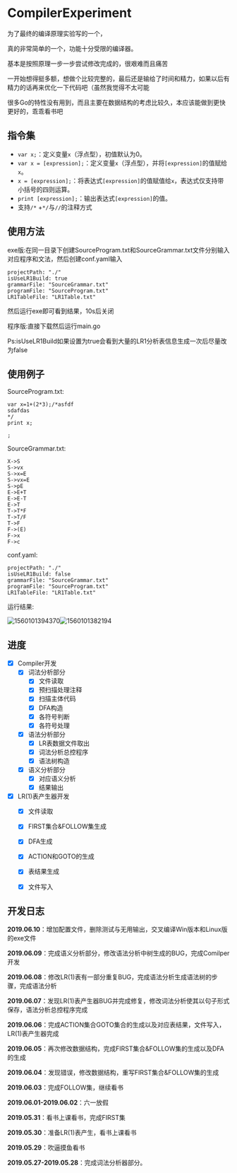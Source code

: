 # CompilerExperiment

为了最终的编译原理实验写的一个，

真的非常简单的一个，功能十分受限的编译器。

基本是按照原理一步一步尝试修改完成的，很艰难而且痛苦

一开始想得挺多额，想做个比较完整的，最后还是输给了时间和精力，如果以后有精力的话再来优化一下代码吧（虽然我觉得不太可能

很多Go的特性没有用到，而且主要在数据结构的考虑比较久，本应该能做到更快更好的，乖乖看书吧

## 指令集

- `var x;`：定义变量`x`（浮点型），初值默认为0。
- `var x = [expression];`：定义变量`x`（浮点型），并将`[expression]`的值赋给`x`。
- `x = [expression];`：将表达式`[expression]`的值赋值给`x`，表达式仅支持带小括号的四则运算。
- `print [expression];`：输出表达式`[expression]`的值。
- 支持`/*` +`*/`与`//`的注释方式

## 使用方法

exe版:在同一目录下创建SourceProgram.txt和SourceGrammar.txt文件分别输入对应程序和文法，然后创建conf.yaml输入

```
projectPath: "./"
isUseLR1Build: true
grammarFile: "SourceGrammar.txt"
programFile: "SourceProgram.txt"
LR1TableFile: "LR1Table.txt"
```

然后运行exe即可看到结果，10s后关闭

程序版:直接下载然后运行main.go

Ps:isUseLR1Build如果设置为true会看到大量的LR1分析表信息生成一次后尽量改为false

## 使用例子

SourceProgram.txt:

```
var x=1+(2*3);/*asfdf
sdafdas
*/
print x;

;
```

SourceGrammar.txt:

```
X->S
S->vx
S->x=E
S->vx=E
S->pE
E->E+T
E->E-T
E->T
T->T*F
T->T/F
T->F
F->(E)
F->x
F->c
```

conf.yaml:


```
projectPath: "./"
isUseLR1Build: false
grammarFile: "SourceGrammar.txt"
programFile: "SourceProgram.txt"
LR1TableFile: "LR1Table.txt"
```

运行结果:

![1560101394370](C:\Users\zhchx\AppData\Roaming\Typora\typora-user-images\1560101394370.png)![1560101382194](C:\Users\zhchx\AppData\Roaming\Typora\typora-user-images\1560101382194.png)


## 进度

- [x] Compiler开发
  - [x] 词法分析部分
    - [x] 文件读取
    - [x] 预扫描处理注释
    - [x] 扫描主体代码
    - [x] DFA构造
    - [x] 各符号判断
    - [x] 各符号处理
  - [x] 语法分析部分
    - [x] LR表数据文件取出
    - [x] 词法分析总控程序
    - [x] 语法树构造
  - [x] 语义分析部分
    - [x] 对应语义分析
    - [x] 结果输出

- [x] LR(1)表产生器开发
  - [x] 文件读取
  - [x] FIRST集合&FOLLOW集生成
  - [x] DFA生成
  - [x] ACTION和GOTO的生成
  - [x] 表结果生成
  - [x] 文件写入


## 开发日志

**2019.06.10**：增加配置文件，删除测试与无用输出，交叉编译Win版本和Linux版的exe文件

**2019.06.09**：完成语义分析部分，修改语法分析中树生成的BUG，完成Comilper开发

**2019.06.08**：修改LR(1)表有一部分重复BUG，完成语法分析生成语法树的步骤，完成语法分析

**2019.06.07**：发现LR(1)表产生器BUG并完成修复，修改词法分析使其以句子形式保存，语法分析总控程序完成

**2019.06.06**：完成ACTION集合GOTO集合的生成以及对应表结果，文件写入，LR(1)表产生器完成

**2019.06.05**：再次修改数据结构，完成FIRST集合&FOLLOW集的生成以及DFA的生成

**2019.06.04**：发现错误，修改数据结构，重写FIRST集合&FOLLOW集的生成

**2019.06.03**：完成FOLLOW集，继续看书

**2019.06.01-2019.06.02**：六一放假

**2019.05.31**：看书上课看书，完成FIRST集

**2019.05.30**：准备LR(1)表产生，看书上课看书

**2019.05.29**：吹逼摸鱼看书

**2019.05.27-2019.05.28**：完成词法分析器部分。